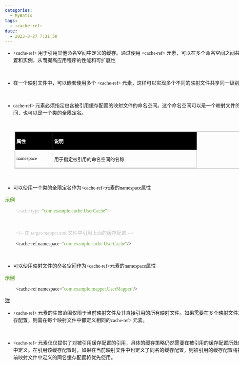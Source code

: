 ```yaml
---
categories:
  - MyBatis
tags:
  - ‹cache-ref›
date:
  - 2023-3-27 7:31:50
---
```


<body lang=zh-CN style='font-family:"Microsoft YaHei UI";font-size:12.0pt'>
<!--StartFragment-->

<div style='direction:ltr;border-width:100%'>

<div style='direction:ltr;margin-top:0in;margin-left:0in;width:8.8006in'>

<div style='direction:ltr;margin-top:0in;margin-left:0in;width:8.8006in'>

<ul type=disc style='direction:ltr;unicode-bidi:embed;margin-top:0in;
 margin-bottom:0in'>
 <li style='margin-top:0;margin-bottom:0;vertical-align:middle'><span
     style='font-family:"Comic Sans MS";font-size:12.0pt' lang=zh-CN>&lt;cache-ref&gt;</span><span
     style='font-family:"Comic Sans MS";font-size:12.0pt' lang=en-US> </span><span
     style='font-family:"Microsoft YaHei UI";font-size:12.0pt' lang=zh-CN>用于引用其他命名空间中定义的缓存。通过使用</span><span
     style='font-family:"Comic Sans MS";font-size:12.0pt' lang=en-US> </span><span
     style='font-family:"Comic Sans MS";font-size:12.0pt' lang=zh-CN>&lt;cache-ref&gt;</span><span
     style='font-family:"Comic Sans MS";font-size:12.0pt' lang=en-US> </span><span
     style='font-family:"Microsoft YaHei UI";font-size:12.0pt' lang=zh-CN>元素，可以在多个命名空间之间共享缓存配置和实例，从而提高应用程序的性能和可扩展性</span></li>
</ul>

<p style='margin-left:.375in;font-family:"Comic Sans MS";font-size:
12.0pt'>&nbsp;</p>

<ul type=disc style='direction:ltr;unicode-bidi:embed;margin-top:0in;
 margin-bottom:0in'>
 <li style='margin-top:0;margin-bottom:0;vertical-align:middle'><span
     style='font-family:"Microsoft YaHei UI";font-size:12.0pt'>在一个映射文件中，可以嵌套使用多个</span><span
     style='font-family:"Comic Sans MS";font-size:12.0pt'> &lt;cache-ref&gt; </span><span
     style='font-family:"Microsoft YaHei UI";font-size:12.0pt'>元素，这样可以实现多个不同的映射文件共享同一级别的缓存。</span></li>
</ul>

<p style='font-family:"Microsoft YaHei UI";font-size:12.0pt'>&nbsp;</p>

<ul type=disc style='direction:ltr;unicode-bidi:embed;margin-top:0in;
 margin-bottom:0in'>
 <li style='margin-top:0;margin-bottom:0;vertical-align:middle'><span
     style='font-family:"Comic Sans MS";font-size:12.0pt'>cache-ref&gt; </span><span
     style='font-family:"Microsoft YaHei UI";font-size:12.0pt'>元素必须指定包含被引用缓存配置的映射文件的命名空间。这个命名空间可以是一个映射文件的命名空间，也可以是一个类的全限定名。</span></li>
</ul>

<p style='font-family:"Microsoft YaHei UI";font-size:12.0pt'>&nbsp;</p>

<div style='direction:ltr'>

<table border=1 cellpadding=0 cellspacing=0 valign=top style='direction:ltr;
 border-collapse:collapse;border-style:solid;border-color:#A3A3A3;border-width:
 1pt;margin-left:.3333in' title="" summary="">
 <tr>
  <td style='border-style:solid;border-color:#A3A3A3;border-width:1pt;
  background-color:black;vertical-align:top;width:1.1944in;padding:2.0pt 3.0pt 2.0pt 3.0pt'>
  <p style='font-family:"Microsoft YaHei UI";font-size:11.5pt;
  color:white'><span style='font-weight:bold'>属性</span></p>
  </td>
  <td style='border-style:solid;border-color:#A3A3A3;border-width:1pt;
  background-color:black;vertical-align:top;width:4.8298in;padding:2.0pt 3.0pt 2.0pt 3.0pt'>
  <p style='font-family:"Microsoft YaHei UI";font-size:11.5pt;
  color:white'><span style='font-weight:bold'>说明</span></p>
  </td>
 </tr>
 <tr>
  <td style='border-style:solid;border-color:#A3A3A3;border-width:1pt;
  vertical-align:top;width:1.1944in;padding:2.0pt 3.0pt 2.0pt 3.0pt'>
  <p style='font-family:"Comic Sans MS";font-size:11.5pt'>namespace</p>
  </td>
  <td style='border-style:solid;border-color:#A3A3A3;border-width:1pt;
  vertical-align:top;width:4.8298in;padding:2.0pt 3.0pt 2.0pt 3.0pt'>
  <p style='font-family:"Microsoft YaHei UI";font-size:11.5pt'>用于指定被引用的命名空间的名称</p>
  </td>
 </tr>
</table>

</div>

<p style='font-family:"Microsoft YaHei UI";font-size:12.0pt'>&nbsp;</p>

<ul type=disc style='direction:ltr;unicode-bidi:embed;margin-top:0in;
 margin-bottom:0in'>
 <li style='margin-top:0;margin-bottom:0;vertical-align:middle'><span
     style='font-family:"Microsoft YaHei UI";font-size:12.0pt'>可以使用一个类的全限定名作为</span><span
     style='font-family:"Comic Sans MS";font-size:12.0pt'>&lt;cache-ref&gt;</span><span
     style='font-family:"Microsoft YaHei UI";font-size:12.0pt'>元素的</span><span
     style='font-family:"Comic Sans MS";font-size:12.0pt'>namespace</span><span
     style='font-family:"Microsoft YaHei UI";font-size:12.0pt'>属性</span></li>
</ul>

<p style='font-family:"Microsoft YaHei UI";font-size:12.0pt;
color:#70AD47'><span style='font-weight:bold'>示例</span></p>

<p style='margin-left:.375in;font-family:"Comic Sans MS";font-size:
12.0pt'><span style='color:#BFBFBF'>&lt;cache type=</span><span
style='color:#70AD47'>&quot;com.example.cache.UserCache&quot;</span><span
style='color:#BFBFBF'>/&gt;</span></p>

<p style='margin-left:.375in;font-family:"Comic Sans MS";font-size:
12.0pt;color:#BFBFBF'>&nbsp;</p>

<p style='margin-left:.375in;font-size:12.0pt;color:#BFBFBF'><span
style='font-family:"Comic Sans MS"'>&lt;!-- </span><span style='font-family:
"Microsoft YaHei"'>在</span><span style='font-family:"Comic Sans MS"'>
target-mapper.xml </span><span style='font-family:"Microsoft YaHei"'>文件中引用上面的缓存配置</span><span
style='font-family:"Comic Sans MS"'> --&gt;</span></p>

<p style='margin-left:.375in;font-size:12.0pt'><span
style='font-family:"Comic Sans MS"' lang=zh-CN>&lt;cache-ref</span><span
style='font-family:Calibri' lang=en-US> </span><span style='font-family:"Comic Sans MS"'
lang=zh-CN>namespace=</span><span style='font-family:"Comic Sans MS";
color:#70AD47' lang=zh-CN>&quot;com.example.cache.UserCache&quot;</span><span
style='font-family:"Comic Sans MS"' lang=zh-CN>/&gt;</span></p>

<p style='margin-left:.375in;font-family:"Comic Sans MS";font-size:
12.0pt'>&nbsp;</p>

<ul type=disc style='direction:ltr;unicode-bidi:embed;margin-top:0in;
 margin-bottom:0in'>
 <li style='margin-top:0;margin-bottom:0;vertical-align:middle'><span
     style='font-family:"Microsoft YaHei";font-size:12.0pt'>可以使用映射文件的命名空间作为</span><span
     style='font-family:"Comic Sans MS";font-size:12.0pt'>&lt;cache-ref&gt;</span><span
     style='font-family:"Microsoft YaHei";font-size:12.0pt'>元素的</span><span
     style='font-family:"Comic Sans MS";font-size:12.0pt'>namespace</span><span
     style='font-family:"Microsoft YaHei";font-size:12.0pt'>属性</span></li>
</ul>

<p style='font-family:"Microsoft YaHei UI";font-size:12.0pt;
color:#70AD47'><span style='font-weight:bold'>示例</span></p>

<p style='margin-left:.375in;font-family:"Comic Sans MS";font-size:
12.0pt'>&lt;cache-ref namespace=<span style='color:#70AD47'>&quot;com.example.mapper.UserMapper&quot;</span>/&gt;</p>

<p style='font-family:"Microsoft YaHei UI";font-size:12.0pt'><span
style='font-weight:bold'>注</span></p>

<ul type=disc style='direction:ltr;unicode-bidi:embed;margin-top:0in;
 margin-bottom:0in'>
 <li style='margin-top:0;margin-bottom:0;vertical-align:middle'><span
     style='font-family:"Comic Sans MS";font-size:12.0pt'>&lt;cache-ref&gt; </span><span
     style='font-family:"Microsoft YaHei UI";font-size:12.0pt'>元素的生效范围仅限于当前映射文件及其直接引用的所有映射文件。如果需要在多个映射文件之间共享缓存配置，则需在每个映射文件中都定义相同的</span><span
     style='font-family:"Comic Sans MS";font-size:12.0pt'>cache-ref&gt; </span><span
     style='font-family:"Microsoft YaHei UI";font-size:12.0pt'>元素。</span></li>
</ul>

<p style='font-family:"Microsoft YaHei UI";font-size:12.0pt'>&nbsp;</p>

<ul type=disc style='direction:ltr;unicode-bidi:embed;margin-top:0in;
 margin-bottom:0in'>
 <li style='margin-top:0;margin-bottom:0;vertical-align:middle'><span
     style='font-family:"Comic Sans MS";font-size:12.0pt'>&lt;cache-ref&gt; </span><span
     style='font-family:"Microsoft YaHei UI";font-size:12.0pt'>元素仅仅提供了对被引用缓存配置的引用，具体的缓存策略仍然需要在被引用的缓存配置所处的映射文件中定义。在引用该缓存配置时，如果在当前映射文件中也定义了同名的缓存配置，则被引用的缓存配置将被忽略，当前映射文件中定义的同名缓存配置将优先使用。</span></li>
</ul>

</div>

</div>

</div>

<!--EndFragment-->
</body>

